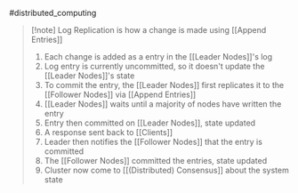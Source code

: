 #distributed_computing 
>[!note] Log Replication is how a change is made using [[Append Entries]]
>1. Each change is added as a entry in the [[Leader Nodes]]'s log
>2. Log entry is currently uncommitted, so it doesn't update the [[Leader Nodes]]'s state
>3. To commit the entry, the [[Leader Nodes]] first replicates it to the [[Follower Nodes]] via [[Append Entries]]
>4. [[Leader Nodes]] waits until a majority of nodes have written the entry
>6. Entry then committed on [[Leader Nodes]], state updated
>7. A response sent back to [[Clients]]
>8. Leader then notifies the [[Follower Nodes]] that the entry is committed
>9. The [[Follower Nodes]] committed the entries, state updated
>10. Cluster now come to [[(Distributed) Consensus]] about the system state

